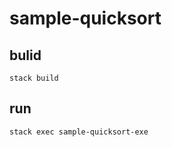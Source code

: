 # sample-quicksort

## bulid

```shell
stack build
```

## run

```shell
stack exec sample-quicksort-exe
```
